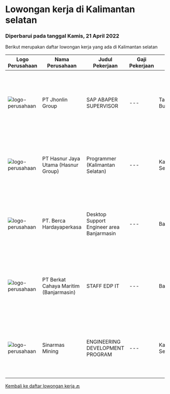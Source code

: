 
  # Lowongan kerja di Kalimantan selatan

  ### Diperbarui pada tanggal Kamis, 21 April 2022

  Berikut merupakan daftar lowongan kerja yang ada di Kalimantan selatan

  |Logo Perusahaan | Nama Perusahaan | Judul Pekerjaan | Gaji Pekerjaan | Lokasi | Deskripsi | Tanggal diunggah | Pranala |
  | -------------- | --------------- | --------------- | --------- | --------- | -------------- | ------- | ----------- |
  |![logo-perusahaan](https://image-service-cdn.seek.com.au/ee4fcd12d2367d36a97c859ed20d1094eab523f1/ee4dce1061f3f616224767ad58cb2fc751b8d2dc)|PT Jhonlin Group|SAP ABAPER SUPERVISOR|---|Tanah Bumbu|Bachelor's Degree is required, preferably at postgraduate level, in Information Technology, Business Information Systems or related disciplines....|Rabu, 20 April 2022|https://www.jobstreet.co.id/id/job/sap-abaper-supervisor-3850952?token=0~564b79e8-d71a-4f9e-8313-e232ef370dba&sectionRank=1&jobId=jobstreet-id-job-3850952|
|![logo-perusahaan](https://image-service-cdn.seek.com.au/ce6f66b5ddea48c0961eddc201a535616844de99/ee4dce1061f3f616224767ad58cb2fc751b8d2dc)|PT Hasnur Jaya Utama (Hasnur Group)|Programmer (Kalimantan Selatan)|---|Kalimantan Selatan|Job Descriptions: Develops code and creates customized applications to enhance product based on business needs Investigates and resolves matters of...|Senin, 18 April 2022|https://www.jobstreet.co.id/id/job/programmer-kalimantan-selatan-3858112?token=0~564b79e8-d71a-4f9e-8313-e232ef370dba&sectionRank=2&jobId=jobstreet-id-job-3858112|
|![logo-perusahaan](https://image-service-cdn.seek.com.au/6a76252207cfed561e664c874d4631f4aefd8409/ee4dce1061f3f616224767ad58cb2fc751b8d2dc)|PT. Berca Hardayaperkasa|Desktop Support Engineer area Banjarmasin|---|Banjarmasin|Delivery the implementation and provide PC, Printer, and Networking. Analyze and diagnose technical issues and give fast problem resolution Technical...|Senin, 11 April 2022|https://www.jobstreet.co.id/id/job/desktop-support-engineer-area-banjarmasin-3850838?token=0~564b79e8-d71a-4f9e-8313-e232ef370dba&sectionRank=3&jobId=jobstreet-id-job-3850838|
|![logo-perusahaan](https://i.ibb.co/sqvTCh9/112815900-stock-vector-no-image-available-icon-flat-vector.webp)|PT Berkat Cahaya Maritim (Banjarmasin)|STAFF EDP IT|---|Banjarmasin|KUALIFIKASI : Usia maksimal 25 tahun Pendidikan minimal SMK dan D3 TI / SI / MI / TKJ Berpengalaman minimal 1 tahun Menguasai OS Windows Menguasai...|Jumat, 01 April 2022|https://www.jobstreet.co.id/id/job/staff-edp-it-3840575?token=0~564b79e8-d71a-4f9e-8313-e232ef370dba&sectionRank=4&jobId=jobstreet-id-job-3840575|
|![logo-perusahaan](https://i.ibb.co/sqvTCh9/112815900-stock-vector-no-image-available-icon-flat-vector.webp)|Sinarmas Mining|ENGINEERING DEVELOPMENT PROGRAM|---|Kalimantan Selatan|Sinarmas MiningWe are beyond the mining company through #Techconnect.Sinar Mas Mining (SMM), one of Sinar Mas group pillars, is one of conglomeration...|Senin, 11 April 2022|https://www.jobstreet.co.id/id/job/engineering-development-program-1031229778?token=0~564b79e8-d71a-4f9e-8313-e232ef370dba&sectionRank=5&jobId=jobstreet-id-job-1031229778|


  [Kembali ke daftar lowongan kerja 🔙](../README.md#daftar-lowongan-kerja)
  
